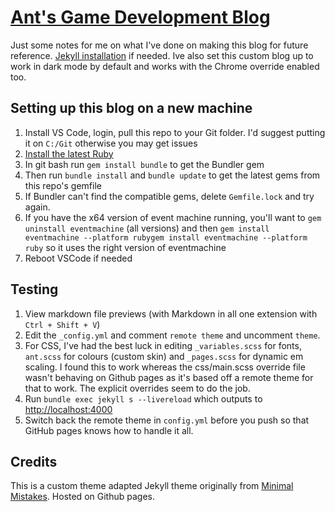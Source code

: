 # [Ant's Game Development Blog](http://antskilton.github.io)

Just some notes for me on what I've done on making this blog for future reference. [Jekyll installation](https://jekyllrb.com/docs/installation/) if needed. Ive also set this custom blog up to work in dark mode by default and works with the Chrome override enabled too.

## Setting up this blog on a new machine

1. Install VS Code, login, pull this repo to your Git folder. I'd suggest putting it on `C:/Git` otherwise you may get issues
2. [Install the latest Ruby](https://rubyinstaller.org/downloads/)
3. In git bash run `gem install bundle` to get the Bundler gem
4. Then run `bundle install` and `bundle update` to get the latest gems from this repo's gemfile
5. If Bundler can't find the compatible gems, delete `Gemfile.lock` and try again.
6. If you have the x64 version of event machine running, you'll want to `gem uninstall eventmachine` (all versions) and then `gem install eventmachine --platform rubygem install eventmachine --platform ruby` so it uses the right version of eventmachine
7. Reboot VSCode if needed

## Testing

1. View markdown file previews (with Markdown in all one extension with `Ctrl + Shift + V`)
2. Edit the `_config.yml` and comment `remote theme` and uncomment `theme`.
3. For CSS, I've had the best luck in editing `_variables.scss` for fonts, `ant.scss` for colours (custom skin) and `_pages.scss` for dynamic em scaling. I found this to work whereas the css/main.scss override file wasn't behaving on Github pages as it's based off a remote theme for that to work. The explicit overrides seem to do the job.
4. Run `bundle exec jekyll s --livereload` which outputs to <http://localhost:4000>
5. Switch back the remote theme in `config.yml` before you push so that GitHub pages knows how to handle it all.

## Credits

This is a custom theme adapted Jekyll theme originally from [Minimal Mistakes](https://mmistakes.github.io/minimal-mistakes/). Hosted on Github pages.
